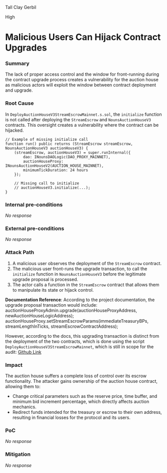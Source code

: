 Tall Clay Gerbil

High

# Malicious Users Can Hijack Contract Upgrades

### Summary

The lack of proper access control and the window for front-running during the contract upgrade process creates a vulnerability for the auction house as malicious actors will exploit the window between contract deployment and upgrade.


### Root Cause

In `DeployAuctionHouseV3StreamEscrowMainnet.s.sol`, the `initialize` function is not called after deploying the `StreamEscrow` and `NounsAuctionHouseV3` contracts. This oversight creates a vulnerability where the contract can be hijacked.

```solidity
// Example of missing initialize call
function run() public returns (StreamEscrow streamEscrow, NounsAuctionHouseV3 auctionHouseV3) {
    (streamEscrow, auctionHouseV3) = super.runInternal({
        dao: INounsDAOLogic(DAO_PROXY_MAINNET),
        auctionHouseProxy: INounsAuctionHouseV2(AUCTION_HOUSE_MAINNET),
        minimumTickDuration: 24 hours
    });

    // Missing call to initialize
    // auctionHouseV3.initialize(...);
}
```


### Internal pre-conditions

_No response_

### External pre-conditions

_No response_

### Attack Path


1. A malicious user observes the deployment of the `StreamEscrow` contract.
2. The malicious user front-runs the upgrade transaction, to call the `initialize` function in `NounsAuctionHouseV3` before the legitimate upgrade proposal is processed.
3. The actor calls a function in the `StreamEscrow` contract that allows them to manipulate its state or hijack control.


**Documentation Reference**: According to the project documentation, the upgrade proposal transaction would include:
auctionHouseProxyAdmin.upgrade(auctionHouseProxyAddress, newAuctionHouseLogicAddress);
auctionHouseProxy.setStreamEscrowParams(immediateTreasuryBPs, streamLengthInTicks, streamEscrowContractAddress);


However, according to the docs, this upgrading transaction is distinct from the deployment of the two contracts, which is done using the script `DeployAuctionHouseV3StreamEscrowMainnet`, which is still in scope for the audit: [Github Link](https://github.com/sherlock-audit/2024-11-nounsdao/blob/8b6fb94f103134e751cf016e5c3f4185be89bb49/nouns-monorepo/packages/nouns-contracts/script/StreamEscrow/DeployAuctionHouseV3StreamEscrowBase.s.sol#L26-L38)

### Impact


The auction house suffers a complete loss of control over its escrow functionality. The attacker gains ownership of the auction house contract, allowing them to:
- Change critical parameters such as the reserve price, time buffer, and minimum bid increment percentage, which directly affects auction mechanics.
- Redirect funds intended for the treasury or escrow to their own address, resulting in financial losses for the protocol and its users.


### PoC

_No response_

### Mitigation

_No response_